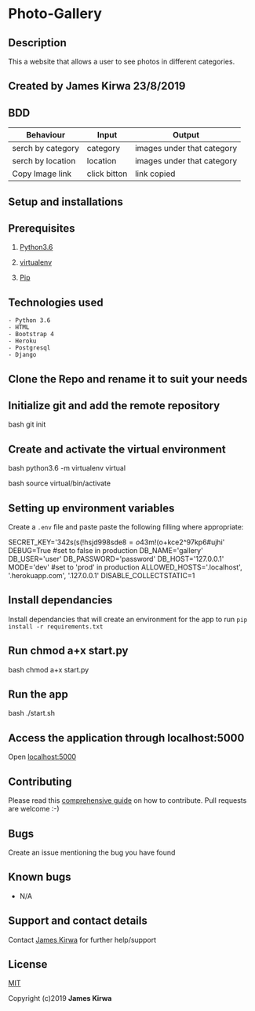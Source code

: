 # Photo-Gallery

## Description

This a website that allows a user to see photos in different categories.

## Created by James Kirwa 23/8/2019

## BDD

| Behaviour         | Input            | Output                     |
| ----------------- | ---------------- | -------------------------- |
| serch by category | category         | images under that category |
| serch by location | location         | images under that category |
| Copy Image link   | click bitton     | link copied                |

## Setup and installations

## Prerequisites

1. [Python3.6](https://www.python.org/downloads/)

2. [virtualenv](https://virtualenv.pypa.io/en/stable/installation/)
3. [Pip](https://pip.pypa.io/en/stable/installing/)

## Technologies used

    - Python 3.6
    - HTML
    - Bootstrap 4
    - Heroku
    - Postgresql
    - Django

## Clone the Repo and rename it to suit your needs

## Initialize git and add the remote repository

bash
git init

## Create and activate the virtual environment

bash
python3.6 -m virtualenv virtual

bash
source virtual/bin/activate

## Setting up environment variables

Create a `.env` file and paste paste the following filling where appropriate:

SECRET_KEY='342s(s(!hsjd998sde8$=o4$3m!(o+kce2^97kp6#ujhi'
DEBUG=True #set to false in production
DB_NAME='gallery'
DB_USER='user'
DB_PASSWORD='password'
DB_HOST='127.0.0.1'
MODE='dev' #set to 'prod' in production
ALLOWED_HOSTS='.localhost', '.herokuapp.com', '.127.0.0.1'
DISABLE_COLLECTSTATIC=1

## Install dependancies

Install dependancies that will create an environment for the app to run
`pip install -r requirements.txt`

## Run chmod a+x start.py

bash
chmod a+x start.py

## Run the app

bash
 ./start.sh

## Access the application through localhost:5000

Open [localhost:5000](http://127.0.0.1:5000/)

## Contributing

Please read this [comprehensive guide](https://opensource.guide/how-to-contribute/) on how to contribute. Pull requests are welcome :-)

## Bugs

Create an issue mentioning the bug you have found

## Known bugs

- N/A

## Support and contact details

Contact [James Kirwa](jameskirwa34@gmail.com) for further help/support

## License

[MIT](https://github.com/Jameskirwa/MyGallery/blob/master/license)

Copyright (c)2019 **James Kirwa**
